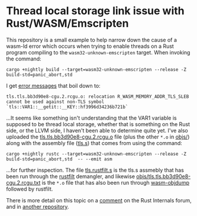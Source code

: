 # Thread local storage link issue with Rust/WASM/Emscripten

This repository is a small example to help narrow down the cause of a wasm-ld
error which occurs when trying to enable threads on a Rust program compiling to
the `wasm32-unknown-emscripten` target.  When invoking the command:

    cargo +nightly build --target=wasm32-unknown-emscripten --release -Z build-std=panic_abort,std

I get [error messages](https://github.com/gregbuchholz/thread_local_storage/blob/main/link_errors.txt) that boil down to:

    tls.tls.bb3d90e8-cgu.2.rcgu.o: relocation R_WASM_MEMORY_ADDR_TLS_SLEB cannot be used against non-TLS symbol `tls::VAR1::__getit::__KEY::hf3996d34236b721b`

...It seems like something isn't understanding that the VAR1 variable is
supposed to be thread local storage, whether that is something on the Rust
side, or the LLVM side, I haven't been able to determine quite yet.  I've also
uploaded the
[tls.tls.bb3d90e8-cgu.2.rcgu.o](https://github.com/gregbuchholz/thread_local_storage/blob/main/objs/tls.tls.bb3d90e8-cgu.2.rcgu.o)
file (plus the other `*.o` in
[objs/](https://github.com/gregbuchholz/thread_local_storage/tree/main/objs))
along with the assembly file ([tls.s](https://github.com/gregbuchholz/thread_local_storage/blob/main/objs/tls.s)) that comes from using the command:

    cargo +nightly rustc --target=wasm32-unknown-emscripten --release -Z build-std=panic_abort,std  -- --emit asm

...for further inspection.  The file [tls.rustfilt.s](https://github.com/gregbuchholz/thread_local_storage/blob/main/objs/tls.rustfilt.s) is the tls.s assmebly
that has been run through the [rustfilt](https://lib.rs/crates/rustfilt) demangler, and likewise
[objs/tls.tls.bb3d90e8-cgu.2.rcgu.txt](https://github.com/gregbuchholz/thread_local_storage/blob/main/objs/tls.tls.bb3d90e8-cgu.2.rcgu.txt) is the `*.o` file that has also been run
through [wasm-objdump](https://github.com/WebAssembly/wabt) followed by rustfilt.

There is more detail on this topic on a
[comment](https://internals.rust-lang.org/t/enabling-threads-on-wasm32-unknown-enscripten/15755)
on the Rust Internals forum, and in [another repository](https://github.com/gregbuchholz/threads). 

